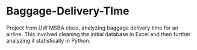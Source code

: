 # Baggage-Delivery-TIme
Project from UW MSBA class, analyzing baggage delivery time for an airline.
This involved cleaning the initial database in Excel and then further analyzing it statistically in Python.

